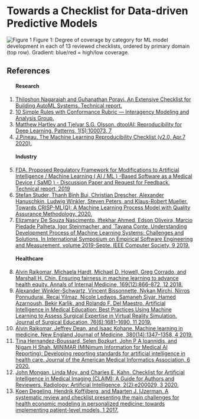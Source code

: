 
# Towards a Checklist for Data-driven Predictive Models

![Figure 1](figure1.png)
Figure 1: Degree of coverage by category for ML model development in each of 13 reviewed checklists, ordered by primary domain (top row). Gradient: blue/red = high/low coverage.

## References


<ol>
    <h4>Research</h4>

  <li><a href="https://pdfs.semanticscholar.org/1041/82b8ee37625700a575ba89c584817a270f3f.pdf">Thiloshon Nagarajah and Guhanathan Poravi. An Extensive Checklist for Building AutoML Systems. Technical report.</a></li>
  <li><a href="https://www.imagwiki.nibib.nih.gov/content/10-simple-rules-conformance-rubric">10 Simple Rules with Conformance Rubric — Interagency Modeling and Analysis Group.</a></li>
  <li><a href="https://www.cell.com/patterns/fulltext/S2666-3899(20)30093-3?utm_campaign=Patterns&utm_medium=email&_hsmi=93462599&_hsenc=p2ANqtz-9ih5jSIcTkLmLfla4e1P9cSZV1TMrpyc7ILt-DZaqdEkdzAZf8Rc2R7aPzCUITC1YCMdnunQtWdoRrJcWVOpEkloaPKw&utm_content=93461824&utm_source=hs_email">Matthew Hartley and Tjelvar S.G. Olsson. dtoolAI: Reproducibility for Deep Learning. Patterns, 1(5):100073, 7
</a></li>
  <li><a href="https://www.cs.mcgill.ca/~jpineau/ReproducibilityChecklist.pdf">J.Pineau. The Machine Learning Reproducibility Checklist (v2.0, Apr.7 2020).</a></li>

  <h4>Industry</h4>

  <li><a href="https://www.fda.gov/media/122535/download">FDA. Proposed Regulatory Framework for Modifications to Artificial Intelligence / Machine Learning ( AI / ML ) -Based Software as a Medical Device ( SaMD ) - Discussion Paper and Request for Feedback. Technical report, 2019</a></li>
  <li><a href="https://arxiv.org/pdf/2003.05155v1.pdf">Stefan Studer, Thanh Binh Bui, Christian Drescher, Alexander Hanuschkin, Ludwig Winkler, Steven Peters, and
Klaus-Robert Mueller. Towards CRISP-ML(Q): A Machine Learning Process Model with Quality Assurance
Methodology. 2020.</a></li>
  <li><a href="https://www.semanticscholar.org/paper/Understanding-Development-Process-of-Machine-and-Nascimento-Ahmed/22a5781f65b29479015e734a959cad2e8d4d5e07">Elizamary De Souza Nascimento, Iftekhar Ahmed, Edson Oliveira, Marcio Piedade Palheta, Igor Steinmacher, and  ́
Tayana Conte. Understanding Development Process of Machine Learning Systems: Challenges and Solutions.
In International Symposium on Empirical Software Engineering and Measurement, volume 2019-Septe. IEEE
Computer Society, 9 2019.</a></li>


  <h4>Healthcare</h4>

  <li><a href="https://www.acpjournals.org/doi/pdf/10.7326/M18-1990">Alvin Rajkomar, Michaela Hardt, Michael D. Howell, Greg Corrado, and Marshall H. Chin. Ensuring fairness in
machine learning to advance health equity. Annals of Internal Medicine, 169(12):866–872, 12 2018.</a></li>
  <li><a href="https://www.researchgate.net/publication/333749341_Artificial_Intelligence_in_Medical_Education_Best_Practices_Using_Machine_Learning_to_Assess_Surgical_Expertise_in_Virtual_Reality_Simulation">Alexander Winkler-Schwartz, Vincent Bissonnette, Nykan Mirchi, Nirros Ponnudurai, Recai Yilmaz, Nicole Ledwos, Samaneh Siyar, Hamed Azarnoush, Bekir Karlik, and Rolando F. Del Maestro. Artificial Intelligence in Medical Education: Best Practices Using Machine Learning to Assess Surgical Expertise in Virtual Reality Simulation. Journal of Surgical Education, 76(6):1681–1690, 11 2019.</a></li>
  <li><a href="https://www.nejm.org/doi/full/10.1056/NEJMra1814259?casa_token=MNbCFa9SrwQAAAAA:j4YUBQEE7HLgZ_Ss_KddBV_ITqWqJtUBj8D99XAIOFAji-NDQifSQ2RNbPsw80bgFHe6mA1THwM6DQY">Alvin Rajkomar, Jeffrey Dean, and Isaac Kohane. Machine learning in medicine. New England Journal of
Medicine, 380(14):1347–1358, 4 2019.</a></li>
  <li><a href="https://academic.oup.com/jamia/advance-article-abstract/doi/10.1093/jamia/ocaa088/5864179?redirectedFrom=fulltext">Tina Hernandez-Boussard, Selen Bozkurt, John P A Ioannidis, and Nigam H Shah. MINIMAR (MINimum
Information for Medical AI Reporting): Developing reporting standards for artificial intelligence in health care.
Journal of the American Medical Informatics Association, 6 2020.</a></li>
  <li><a href="https://pubs.rsna.org/doi/pdf/10.1148/ryai.2020200029">John Mongan, Linda Moy, and Charles E. Kahn. Checklist for Artificial Intelligence in Medical Imaging (CLAIM): A Guide for Authors and Reviewers. Radiology: Artificial Intelligence, 2(2):e200029, 3 2020.</a></li>
  <li><a href="https://www.tandfonline.com/doi/pdf/10.1080/14737167.2017.1273110">Koen Degeling, Hendrik Koffijberg, and Maarten J. IJzerman. A systematic review and checklist presenting the main challenges for health economic modeling in personalized medicine: towards implementing patient-level models, 1 2017.</a></li>
</ol>
